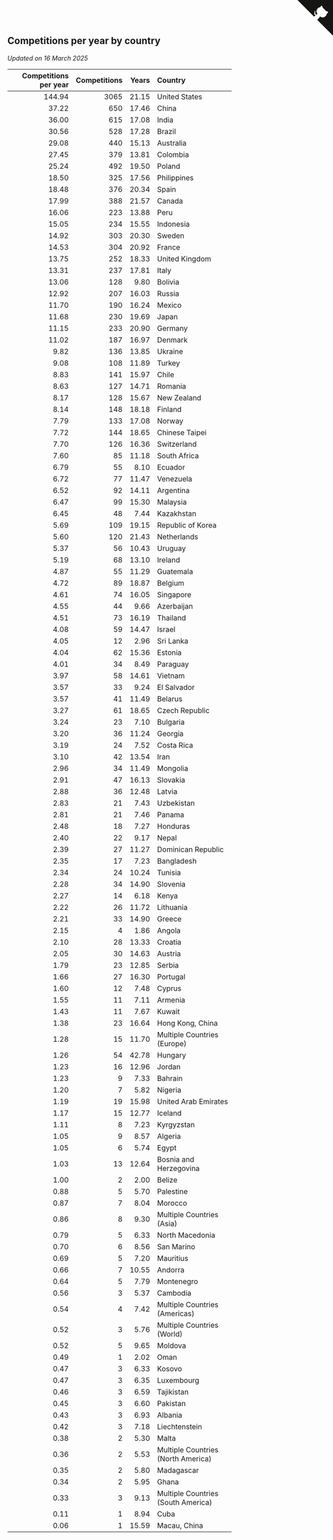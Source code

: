 ## Competitions per year by country

*Updated on 16 March 2025*

| Competitions per year | Competitions | Years | Country |
| ---: | ---: | ---: | :--- |
| 144.94 | 3065 | 21.15 | United States |
| 37.22 | 650 | 17.46 | China |
| 36.00 | 615 | 17.08 | India |
| 30.56 | 528 | 17.28 | Brazil |
| 29.08 | 440 | 15.13 | Australia |
| 27.45 | 379 | 13.81 | Colombia |
| 25.24 | 492 | 19.50 | Poland |
| 18.50 | 325 | 17.56 | Philippines |
| 18.48 | 376 | 20.34 | Spain |
| 17.99 | 388 | 21.57 | Canada |
| 16.06 | 223 | 13.88 | Peru |
| 15.05 | 234 | 15.55 | Indonesia |
| 14.92 | 303 | 20.30 | Sweden |
| 14.53 | 304 | 20.92 | France |
| 13.75 | 252 | 18.33 | United Kingdom |
| 13.31 | 237 | 17.81 | Italy |
| 13.06 | 128 | 9.80 | Bolivia |
| 12.92 | 207 | 16.03 | Russia |
| 11.70 | 190 | 16.24 | Mexico |
| 11.68 | 230 | 19.69 | Japan |
| 11.15 | 233 | 20.90 | Germany |
| 11.02 | 187 | 16.97 | Denmark |
| 9.82 | 136 | 13.85 | Ukraine |
| 9.08 | 108 | 11.89 | Turkey |
| 8.83 | 141 | 15.97 | Chile |
| 8.63 | 127 | 14.71 | Romania |
| 8.17 | 128 | 15.67 | New Zealand |
| 8.14 | 148 | 18.18 | Finland |
| 7.79 | 133 | 17.08 | Norway |
| 7.72 | 144 | 18.65 | Chinese Taipei |
| 7.70 | 126 | 16.36 | Switzerland |
| 7.60 | 85 | 11.18 | South Africa |
| 6.79 | 55 | 8.10 | Ecuador |
| 6.72 | 77 | 11.47 | Venezuela |
| 6.52 | 92 | 14.11 | Argentina |
| 6.47 | 99 | 15.30 | Malaysia |
| 6.45 | 48 | 7.44 | Kazakhstan |
| 5.69 | 109 | 19.15 | Republic of Korea |
| 5.60 | 120 | 21.43 | Netherlands |
| 5.37 | 56 | 10.43 | Uruguay |
| 5.19 | 68 | 13.10 | Ireland |
| 4.87 | 55 | 11.29 | Guatemala |
| 4.72 | 89 | 18.87 | Belgium |
| 4.61 | 74 | 16.05 | Singapore |
| 4.55 | 44 | 9.66 | Azerbaijan |
| 4.51 | 73 | 16.19 | Thailand |
| 4.08 | 59 | 14.47 | Israel |
| 4.05 | 12 | 2.96 | Sri Lanka |
| 4.04 | 62 | 15.36 | Estonia |
| 4.01 | 34 | 8.49 | Paraguay |
| 3.97 | 58 | 14.61 | Vietnam |
| 3.57 | 33 | 9.24 | El Salvador |
| 3.57 | 41 | 11.49 | Belarus |
| 3.27 | 61 | 18.65 | Czech Republic |
| 3.24 | 23 | 7.10 | Bulgaria |
| 3.20 | 36 | 11.24 | Georgia |
| 3.19 | 24 | 7.52 | Costa Rica |
| 3.10 | 42 | 13.54 | Iran |
| 2.96 | 34 | 11.49 | Mongolia |
| 2.91 | 47 | 16.13 | Slovakia |
| 2.88 | 36 | 12.48 | Latvia |
| 2.83 | 21 | 7.43 | Uzbekistan |
| 2.81 | 21 | 7.46 | Panama |
| 2.48 | 18 | 7.27 | Honduras |
| 2.40 | 22 | 9.17 | Nepal |
| 2.39 | 27 | 11.27 | Dominican Republic |
| 2.35 | 17 | 7.23 | Bangladesh |
| 2.34 | 24 | 10.24 | Tunisia |
| 2.28 | 34 | 14.90 | Slovenia |
| 2.27 | 14 | 6.18 | Kenya |
| 2.22 | 26 | 11.72 | Lithuania |
| 2.21 | 33 | 14.90 | Greece |
| 2.15 | 4 | 1.86 | Angola |
| 2.10 | 28 | 13.33 | Croatia |
| 2.05 | 30 | 14.63 | Austria |
| 1.79 | 23 | 12.85 | Serbia |
| 1.66 | 27 | 16.30 | Portugal |
| 1.60 | 12 | 7.48 | Cyprus |
| 1.55 | 11 | 7.11 | Armenia |
| 1.43 | 11 | 7.67 | Kuwait |
| 1.38 | 23 | 16.64 | Hong Kong, China |
| 1.28 | 15 | 11.70 | Multiple Countries (Europe) |
| 1.26 | 54 | 42.78 | Hungary |
| 1.23 | 16 | 12.96 | Jordan |
| 1.23 | 9 | 7.33 | Bahrain |
| 1.20 | 7 | 5.82 | Nigeria |
| 1.19 | 19 | 15.98 | United Arab Emirates |
| 1.17 | 15 | 12.77 | Iceland |
| 1.11 | 8 | 7.23 | Kyrgyzstan |
| 1.05 | 9 | 8.57 | Algeria |
| 1.05 | 6 | 5.74 | Egypt |
| 1.03 | 13 | 12.64 | Bosnia and Herzegovina |
| 1.00 | 2 | 2.00 | Belize |
| 0.88 | 5 | 5.70 | Palestine |
| 0.87 | 7 | 8.04 | Morocco |
| 0.86 | 8 | 9.30 | Multiple Countries (Asia) |
| 0.79 | 5 | 6.33 | North Macedonia |
| 0.70 | 6 | 8.56 | San Marino |
| 0.69 | 5 | 7.20 | Mauritius |
| 0.66 | 7 | 10.55 | Andorra |
| 0.64 | 5 | 7.79 | Montenegro |
| 0.56 | 3 | 5.37 | Cambodia |
| 0.54 | 4 | 7.42 | Multiple Countries (Americas) |
| 0.52 | 3 | 5.76 | Multiple Countries (World) |
| 0.52 | 5 | 9.65 | Moldova |
| 0.49 | 1 | 2.02 | Oman |
| 0.47 | 3 | 6.33 | Kosovo |
| 0.47 | 3 | 6.35 | Luxembourg |
| 0.46 | 3 | 6.59 | Tajikistan |
| 0.45 | 3 | 6.60 | Pakistan |
| 0.43 | 3 | 6.93 | Albania |
| 0.42 | 3 | 7.18 | Liechtenstein |
| 0.38 | 2 | 5.30 | Malta |
| 0.36 | 2 | 5.53 | Multiple Countries (North America) |
| 0.35 | 2 | 5.80 | Madagascar |
| 0.34 | 2 | 5.95 | Ghana |
| 0.33 | 3 | 9.13 | Multiple Countries (South America) |
| 0.11 | 1 | 8.94 | Cuba |
| 0.06 | 1 | 15.59 | Macau, China |


<a href="https://github.com/jonatanklosko/wca_statistics" class="github-corner" aria-label="View source on Github"><svg width="80" height="80" viewBox="0 0 250 250" style="fill:#151513; color:#fff; position: absolute; top: 0; border: 0; right: 0;" aria-hidden="true"><path d="M0,0 L115,115 L130,115 L142,142 L250,250 L250,0 Z"></path><path d="M128.3,109.0 C113.8,99.7 119.0,89.6 119.0,89.6 C122.0,82.7 120.5,78.6 120.5,78.6 C119.2,72.0 123.4,76.3 123.4,76.3 C127.3,80.9 125.5,87.3 125.5,87.3 C122.9,97.6 130.6,101.9 134.4,103.2" fill="currentColor" style="transform-origin: 130px 106px;" class="octo-arm"></path><path d="M115.0,115.0 C114.9,115.1 118.7,116.5 119.8,115.4 L133.7,101.6 C136.9,99.2 139.9,98.4 142.2,98.6 C133.8,88.0 127.5,74.4 143.8,58.0 C148.5,53.4 154.0,51.2 159.7,51.0 C160.3,49.4 163.2,43.6 171.4,40.1 C171.4,40.1 176.1,42.5 178.8,56.2 C183.1,58.6 187.2,61.8 190.9,65.4 C194.5,69.0 197.7,73.2 200.1,77.6 C213.8,80.2 216.3,84.9 216.3,84.9 C212.7,93.1 206.9,96.0 205.4,96.6 C205.1,102.4 203.0,107.8 198.3,112.5 C181.9,128.9 168.3,122.5 157.7,114.1 C157.9,116.9 156.7,120.9 152.7,124.9 L141.0,136.5 C139.8,137.7 141.6,141.9 141.8,141.8 Z" fill="currentColor" class="octo-body"></path></svg></a><style>.github-corner:hover .octo-arm{animation:octocat-wave 560ms ease-in-out}@keyframes octocat-wave{0%,100%{transform:rotate(0)}20%,60%{transform:rotate(-25deg)}40%,80%{transform:rotate(10deg)}}@media (max-width:500px){.github-corner:hover .octo-arm{animation:none}.github-corner .octo-arm{animation:octocat-wave 560ms ease-in-out}}</style>
